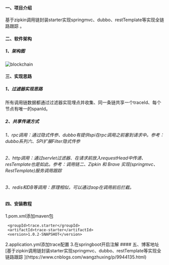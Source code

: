 #### 一、项目介绍
基于zipkin调用链封装starter实现springmvc、dubbo、restTemplate等实现全链路跟踪 。

#### 二、软件架构
##### 1、架构图
![blockchain](https://img2018.cnblogs.com/blog/843808/201811/843808-20181111233335288-234628875.png "架构图")

#### 三、实现思路
##### 1、过滤器实现思路
所有调用链数据都通过过滤器实现埋点并收集、同一条链共享一个traceId、每个节点有唯一的spanId。
##### 2、共享传递方式
###### 1、rpc调用：通过隐式传参、dubbo有提供spi在rpc调用之前塞到请求中。参考：dubbo系列六、SPI扩展Filter隐式传参
###### 2、http调用：通过servlet过滤器、在请求前放入requestHead中传递、resTemplate也是如此。参考：调用链二、Zipkin 和 Brave 实现(springmvc、RestTemplate)服务调用跟踪
###### 3、redis和DB等调用：原理相似，可以通过aop在调用前后拦截。

#### 四、安装教程
1.pom.xml添加maven包
> <dependency>
     <groupId>trace.starter</groupId>
     <artifactId>trace-starter</artifactId>
     <version>1.0.2-SNAPSHOT</version> 
   </dependency>
2.application.yml添加trace配置
3.在springboot开启注解
#### 五、博客地址
[基于zipkin调用链封装starter实现springmvc、dubbo、restTemplate等实现全链路跟踪 ](https://www.cnblogs.com/wangzhuxing/p/9944135.html)
